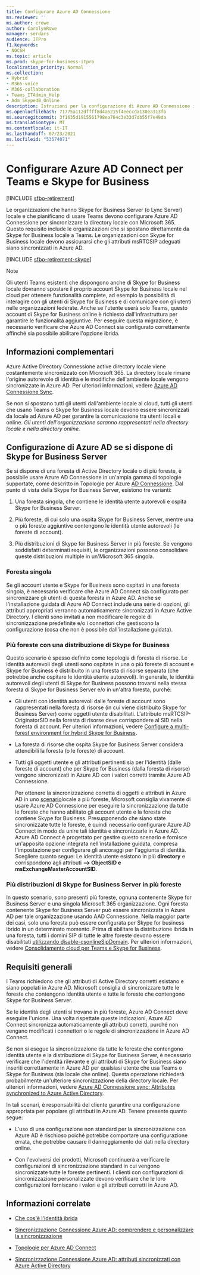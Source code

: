 ```yaml
---
title: Configurare Azure AD Connessione
ms.reviewer: ''
ms.author: crowe
author: CarolynRowe
manager: serdars
audience: ITPro
f1.keywords:
- NOCSH
ms.topic: article
ms.prod: skype-for-business-itpro
localization_priority: Normal
ms.collection:
- Hybrid
- M365-voice
- M365-collaboration
- Teams_ITAdmin_Help
- Adm_Skype4B_Online
description: Istruzioni per la configurazione di Azure AD Connessione in un ambiente ibrido.
ms.openlocfilehash: 71775a112dffff8d4a5215f4eeccda130ea313fb
ms.sourcegitcommit: 3f1635d1915561798ea764c3e33d7db55f7e49da
ms.translationtype: MT
ms.contentlocale: it-IT
ms.lasthandoff: 07/23/2021
ms.locfileid: "53574071"
---
```

# <a name="configure-azure-ad-connect-for-teams-and-skype-for-business"></a>Configurare Azure AD Connect per Teams e Skype for Business

[!INCLUDE [sfbo-retirement](../../Hub/includes/sfbo-retirement.md)]

 
Le organizzazioni che hanno Skype for Business Server (o Lync Server) locale e che pianificano di usare Teams devono configurare Azure AD Connessione per sincronizzare la directory locale con Microsoft 365. Questo requisito include le organizzazioni che si spostano direttamente da Skype for Business locale a Teams. Le organizzazioni con Skype for Business locale devono assicurarsi che gli attributi msRTCSIP adeguati siano sincronizzati in Azure AD.

[!INCLUDE [sfbo-retirement-skype](../../Hub/includes/sfbo-retirement.md)]

> [!NOTE]
> Gli utenti Teams esistenti che dispongono anche di Skype for Business locale dovranno spostare il proprio account Skype for Business locale nel cloud per ottenere funzionalità complete, ad esempio la possibilità di interagire con gli utenti di Skype for Business e di comunicare con gli utenti nelle organizzazioni federate. Anche se l'utente userà solo Teams, questo account di Skype for Business online è richiesto dall'infrastruttura per garantire le funzionalità aggiuntive. Per eseguire questa migrazione, è necessario verificare che Azure AD Connect sia configurato correttamente affinché sia possibile abilitare l'opzione ibrida.
 

## <a name="background-information"></a>Informazioni complementari

Azure Active Directory Connessione active directory locale viene costantemente sincronizzato con Microsoft 365. La directory locale rimane l'origine autorevole di identità e le modifiche dell'ambiente locale vengono sincronizzate in Azure AD. Per ulteriori informazioni, vedere [Azure AD Connessione Sync](/azure/active-directory/hybrid/how-to-connect-sync-whatis).  

Se non si spostano tutti gli utenti dall'ambiente locale al cloud, tutti gli utenti che usano Teams o Skype for Business locale devono essere sincronizzati da locale ad Azure AD per garantire la comunicazione tra utenti locali e online. *Gli utenti dell'organizzazione saranno rappresentati nella directory locale e nella directory online.*


## <a name="configuring-azure-ad-when-you-have-skype-for-business-server"></a>Configurazione di Azure AD se si dispone di Skype for Business Server 

Se si dispone di una foresta di Active Directory locale o di più foreste, è possibile usare Azure AD Connessione in un'ampia gamma di topologie supportate, come descritto in Topologie per Azure [AD Connessione](/azure/active-directory/hybrid/plan-connect-topologies). Dal punto di vista della Skype for Business Server, esistono tre varianti: 

1. Una foresta singola, che contiene le identità utente autorevoli e ospita Skype for Business Server. 

2. Più foreste, di cui solo una ospita Skype for Business Server, mentre una o più foreste aggiuntive contengono le identità utente autorevoli (le foreste di account). 

3. Più distribuzioni di Skype for Business Server in più foreste. Se vengono soddisfatti determinati requisiti, le organizzazioni possono consolidare queste distribuzioni multiple in un'Microsoft 365 singola.

### <a name="single-forest"></a>Foresta singola 

Se gli account utente e Skype for Business sono ospitati in una foresta singola, è necessario verificare che Azure AD Connect sia configurato per sincronizzare gli utenti di questa foresta in Azure AD.  Anche se l'installazione guidata di Azure AD Connect include una serie di opzioni, gli attributi appropriati verranno automaticamente sincronizzati in Azure Active Directory. I clienti sono invitati a non modificare le regole di sincronizzazione predefinite e/o i connettori che gestiscono la configurazione (cosa che non è possibile dall'installazione guidata).  

### <a name="multiple-forests-with-one-skype-for-business-deployment"></a>Più foreste con una distribuzione di Skype for Business 

Questo scenario è spesso definito come topologia di foresta di risorse. Le identità autorevoli degli utenti sono ospitate in una o più foreste di account e Skype for Business è distribuito in una foresta di risorse separata (che potrebbe anche ospitare le identità utente autorevoli). In generale, le identità autorevoli degli utenti di Skype for Business possono trovarsi nella stessa foresta di Skype for Business Server e/o in un'altra foresta, purché: 

- Gli utenti con identità autorevoli dalle foreste di account sono rappresentati nella foresta di risorse (in cui viene distribuito Skype for Business Server) come oggetti utente disabilitati. L'attributo msRTCSIP-OriginatorSID nella foresta di risorse deve corrispondere al SID nella foresta di account. Per ulteriori informazioni, vedere [Configure a multi-forest environment for hybrid Skype for Business](configure-a-multi-forest-environment-for-hybrid.md).

- La foresta di risorse che ospita Skype for Business Server considera attendibili la foresta (o le foreste) di account.  

- Tutti gli oggetti utente e gli attributi pertinenti sia per l'identità (dalle foreste di account) che per Skype for Business (dalla foresta di risorse) vengono sincronizzati in Azure AD con i valori corretti tramite Azure AD Connessione.  

  Per ottenere la sincronizzazione corretta di oggetti e attributi in Azure AD in uno [scenario](configure-a-multi-forest-environment-for-hybrid.md)locale a più foreste, Microsoft consiglia vivamente di usare Azure AD Connessione per eseguire la sincronizzazione da tutte le foreste che hanno abilitato gli account utente e la foresta che contiene Skype for Business. Presupponendo che siano state sincronizzate tutte le foreste, è quindi necessario configurare Azure AD Connect in modo da unire tali identità e sincronizzarle in Azure AD. Azure AD Connect è progettato per gestire questo scenario e fornisce un'apposita opzione integrata nell'installazione guidata, compresa l'impostazione per configurare gli ancoraggi per l'aggiunta di identità. Scegliere quanto segue: Le identità utente esistono in più **directory** e corrispondono agli attributi **--> ObjectSID e msExchangeMasterAccountSID**.


### <a name="multiple-skype-for-business-server-deployments-in-multiple-forests"></a>Più distribuzioni di Skype for Business Server in più foreste 

In questo scenario, sono presenti più foreste, ognuna contenente Skype for Business Server e una singola Microsoft 365 organizzazione. Ogni foresta contenente Skype for Business Server può essere sincronizzata in Azure AD per tale organizzazione usando AAD Connessione. Nella maggior parte dei casi, solo una foresta può essere configurata per Skype for business ibrido in un determinato momento. Prima di abilitare la distribuzione ibrida in una foresta, tutti i domini SIP di tutte le altre foreste devono essere disabilitati [utilizzando disable-csonlineSipDomain](/powershell/module/skype/disable-csonlinesipdomain). Per ulteriori informazioni, vedere [Consolidamento cloud per Teams e Skype for Business](cloud-consolidation.md).

## <a name="general-requirements"></a>Requisiti generali 

I Teams richiedono che gli attributi di Active Directory corretti esistano e siano popolati in Azure AD. Microsoft consiglia di sincronizzare tutte le foreste che contengono identità utente e tutte le foreste che contengono Skype for Business Server.

 Se le identità degli utenti si trovano in più foreste, Azure AD Connect deve eseguire l'unione. Una volta rispettate queste indicazioni, Azure AD Connect sincronizza automaticamente gli attributi corretti, purché non vengano modificati i connettori o le regole di sincronizzazione in Azure AD Connect. 
  
Se non si esegue la sincronizzazione da tutte le foreste che contengono identità utente e la distribuzione di Skype for Business Server, è necessario verificare che l'identità rilevante e gli attributi di Skype for Business siano inseriti correttamente in Azure AD per qualsiasi utente che usa Teams o Skype for Business (sia locale che online). Questa operazione richiederà probabilmente un'ulteriore sincronizzazione della directory locale. Per ulteriori informazioni, vedere [Azure AD Connessione sync: Attributes synchronized to Azure Active Directory](/azure/active-directory/hybrid/reference-connect-sync-attributes-synchronized).

In tali scenari, è responsabilità del cliente garantire una configurazione appropriata per popolare gli attributi in Azure AD. Tenere presente quanto segue: 

- L'uso di una configurazione non standard per la sincronizzazione con Azure AD è rischioso poiché potrebbe comportare una configurazione errata, che potrebbe causare il danneggiamento dei dati nella directory online.

- Con l'evolversi dei prodotti, Microsoft continuerà a verificare le configurazioni di sincronizzazione standard in cui vengono sincronizzate tutte le foreste pertinenti. I clienti con configurazioni di sincronizzazione personalizzate devono verificare che le loro configurazioni forniscano i valori e gli attributi corretti in Azure AD. 

## <a name="related-information"></a>Informazioni correlate

- [Che cos'è l'identità ibrida](/azure/active-directory/hybrid/whatis-hybrid-identity)

- [Sincronizzazione Connessione Azure AD: comprendere e personalizzare la sincronizzazione](/azure/active-directory/hybrid/how-to-connect-sync-whatis)

- [Topologie per Azure AD Connect](/azure/active-directory/hybrid/plan-connect-topologies)

- [Sincronizzazione Connessione Azure AD: attributi sincronizzati con Azure Active Directory](/azure/active-directory/hybrid/reference-connect-sync-attributes-synchronized)
